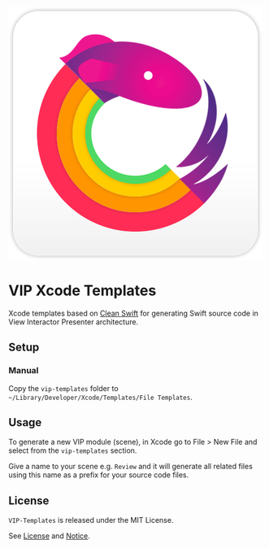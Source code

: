 ![VIP+Rx](https://raw.githubusercontent.com/matcartmill/vip-templates-swift/master/Vip+Rx.png)

# VIP Xcode Templates

Xcode templates based on [Clean Swift](https://clean-swift.com) for generating Swift source code in View Interactor Presenter architecture.

## Setup

### Manual

Copy the `vip-templates` folder to `~/Library/Developer/Xcode/Templates/File Templates`.

## Usage

To generate a new VIP module (scene), in Xcode go to File > New File and select from the `vip-templates` section.

Give a name to your scene e.g. `Review` and it will generate all related files using this name as a prefix for your source code files.

## License

`VIP-Templates` is released under the MIT License.

See [License](LICENSE) and [Notice](NOTICE).
